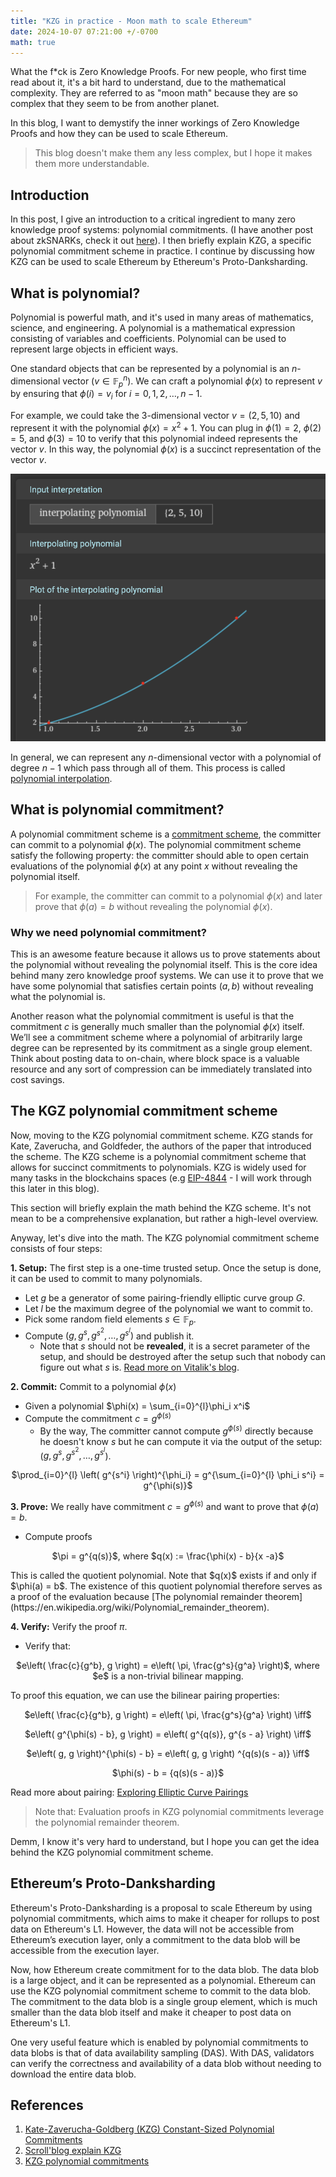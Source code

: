 ```yaml
---
title: "KZG in practice - Moon math to scale Ethereum"
date: 2024-10-07 07:21:00 +/-0700
math: true
---
```


What the f*ck is Zero Knowledge Proofs. For new people, who first time read about it, it's a bit hard to understand, due to the mathematical complexity. They are referred to as "moon math" because they are so complex that they seem to be from another planet.

In this blog, I want to demystify the inner workings of Zero Knowledge Proofs and how they can be used to scale Ethereum.

> This blog doesn't make them any less complex, but I hope it makes them more understandable.

## Introduction
In this post, I give an introduction to a critical ingredient to many zero knowledge proof systems: polynomial commitments. (I have another post about zkSNARKs, check it out [here](/posts/zk-SNARKs/)). I then briefly explain KZG, a specific polynomial commitment scheme in practice. I continue by discussing how KZG can be used to scale Ethereum by Ethereum's Proto-Danksharding.

## What is polynomial?
Polynomial is powerful math, and it's used in many areas of mathematics, science, and engineering. A polynomial is a mathematical expression consisting of variables and coefficients. Polynomial can be used to represent large objects in efficient ways.

One standard objects that can be represented by a polynomial is an $n$-dimensional vector ($v\in \mathbb {F}_p^n$). We can craft a polynomial $\phi(x)$ to represent $v$ by ensuring that $\phi(i) = v_i$ for $i = 0, 1, 2, \dots, n-1$.

For example, we could take the 3-dimensional vector $v = (2, 5, 10)$ and represent it with the polynomial $\phi(x) = x^2 + 1$. You can plug in $\phi(1) = 2$, $\phi(2) = 5$, and $\phi(3) = 10$ to verify that this polynomial indeed represents the vector $v$. In this way, the polynomial $\phi(x)$ is a succinct representation of the vector $v$.

![Polynomial representation](/images/polynomial-represent.png)

In general, we can represent any $n$-dimensional vector with a polynomial of degree $n-1$ which pass through all of them. This process is called [polynomial interpolation](https://en.wikipedia.org/wiki/Polynomial_interpolation). 

## What is polynomial commitment?
A polynomial commitment scheme is a [commitment scheme](https://en.wikipedia.org/wiki/Commitment_scheme), the committer can commit to a polynomial $\phi(x)$. The polynomial commitment scheme satisfy the following property: the committer should able to open certain evaluations of the polynomial $\phi(x)$ at any point $x$ without revealing the polynomial itself.

> For example, the committer can commit to a polynomial $\phi(x)$ and later prove that $\phi(a) = b$ without revealing the polynomial $\phi(x)$.

### Why we need polynomial commitment?
This is an awesome feature because it allows us to prove statements about the polynomial without revealing the polynomial itself. This is the core idea behind many zero knowledge proof systems. We can use it to prove that we have some polynomial that satisfies certain points ($a,b$) without revealing what the polynomial is.

Another reason what the polynomial commitment is useful is that the commitment $c$ is generally much smaller than the polynomial $\phi(x)$ itself. We’ll see a commitment scheme where a polynomial of arbitrarily large degree can be represented by its commitment as a single group element. Think about posting data to on-chain, where block space is a valuable resource and any sort of compression can be immediately translated into cost savings.

## The KGZ polynomial commitment scheme
Now, moving to the KZG polynomial commitment scheme. KZG stands for Kate, Zaverucha, and Goldfeder, the authors of the paper that introduced the scheme. The KZG scheme is a polynomial commitment scheme that allows for succinct commitments to polynomials. KZG is widely used for many tasks in the blockchains spaces (e.g [EIP-4844](https://eips.ethereum.org/EIPS/eip-4844) - I will work through this later in this blog).

This section will briefly explain the math behind the KZG scheme. It's not mean to be a comprehensive explanation, but rather a high-level overview.

Anyway, let's dive into the math. The KZG polynomial commitment scheme consists of four steps:

<b>1. Setup:</b> The first step is a one-time trusted setup. Once the setup is done, it can be used to commit to many polynomials.
- Let $g$ be a generator of some pairing-friendly elliptic curve group $G$.
- Let $l$ be the maximum degree of the polynomial we want to commit to.
- Pick some random field elements $s \in \mathbb{F}_p$.
- Compute $\left( g, g^s, g^{s^2}, \dots, g^{s^l} \right)$ and publish it.
  - Note that $s$ should not be <b>revealed</b>, it is a secret parameter of the setup, and should be destroyed after the setup such that nobody can figure out what $s$ is. [Read more on Vitalik's blog](https://vitalik.eth.limo/general/2022/03/14/trustedsetup.html).

<b>2. Commit:</b> Commit to a polynomial $\phi(x)$
- Given a polynomial $\phi(x) = \sum_{i=0}^{l}\phi_i x^i$
- Compute the commitment $c = g^{\phi(s)}$
  - By the way, The committer cannot compute $g^{\phi(s)}$ directly because he doesn't know $s$ but he can compute it via the output of the setup: ($g, g^s, g^{s^2}, \dots, g^{s^l}$).
<p style="text-align:center;">$\prod_{i=0}^{l} \left( g^{s^i} \right)^{\phi_i} = g^{\sum_{i=0}^{l} \phi_i s^i} = g^{\phi(s)}$</p>

<b>3. Prove:</b> We really have commitment $c = g^{\phi(s)}$ and want to prove that $\phi(a) = b$.
- Compute proofs 
<p style="text-align:center;">$\pi = g^{q(s)}$, where $q(x) := \frac{\phi(x) - b}{x -a}$</p> 
This is called the quotient polynomial. Note that $q(x)$ exists if and only if $\phi(a) = b$. The existence of this quotient polynomial therefore serves as a proof of the evaluation because [The polynomial remainder theorem](https://en.wikipedia.org/wiki/Polynomial_remainder_theorem).

<b>4. Verify:</b> Verify the proof $\pi$.
- Verify that:
<p style="text-align:center;">$e\left( \frac{c}{g^b}, g \right) = e\left( \pi, \frac{g^s}{g^a} \right)$, where $e$ is a non-trivial bilinear mapping.</p>
To proof this equation, we can use the bilinear pairing properties:
<p style="text-align:center;">$e\left( \frac{c}{g^b}, g \right) = e\left( \pi, \frac{g^s}{g^a} \right) \iff$</p>
<p style="text-align:center;">$e\left( g^{\phi(s) - b}, g \right) = e\left( g^{q(s)}, g^{s - a} \right) \iff$</p>
<p style="text-align:center;">$e\left( g, g \right)^{\phi(s) - b} = e\left( g, g \right) ^{q(s)(s - a)} \iff$</p>
<p style="text-align:center;">$\phi(s) - b = {q(s)(s - a)}$ </p>

Read more about pairing: [Exploring Elliptic Curve Pairings](https://vitalik.eth.limo/general/2017/01/14/exploring_ecp.html)

> Note that: Evaluation proofs in KZG polynomial commitments leverage the polynomial remainder theorem.

Demm, I know it's very hard to understand, but I hope you can get the idea behind the KZG polynomial commitment scheme.

## Ethereum’s Proto-Danksharding
Ethereum's Proto-Danksharding is a proposal to scale Ethereum by using polynomial commitments, which aims to make it cheaper for rollups to post data on Ethereum's L1. However, the data will not be accessible from Ethereum’s execution layer, only a commitment to the data blob will be accessible from the execution layer.

Now, how Ethereum create commitment for to the data blob. The data blob is a large object, and it can be represented as a polynomial. Ethereum can use the KZG polynomial commitment scheme to commit to the data blob. The commitment to the data blob is a single group element, which is much smaller than the data blob itself and make it cheaper to post data on Ethereum's L1.

One very useful feature which is enabled by polynomial commitments to data blobs is that of data availability sampling (DAS). With DAS, validators can verify the correctness and availability of a data blob without needing to download the entire data blob.

## References
1. [Kate-Zaverucha-Goldberg (KZG) Constant-Sized Polynomial Commitments](https://alinush.github.io/2020/05/06/kzg-polynomial-commitments.html)
2. [Scroll'blog explain KZG](https://scroll.io/blog/kzg)
3. [KZG polynomial commitments](https://dankradfeist.de/ethereum/2020/06/16/kate-polynomial-commitments.html)
